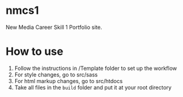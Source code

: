 nmcs1
=====

New Media Career Skill 1 Portfolio site.

How to use
=====

1. Follow the instructions in /Template folder to set up the workflow
2. For style changes, go to src/sass
3. For html markup changes, go to src/htdocs
4. Take all files in the `build` folder and put it at your root directory

